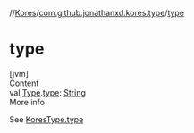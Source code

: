 //[Kores](../index.md)/[com.github.jonathanxd.kores.type](index.md)/[type](type.md)



# type  
[jvm]  
Content  
val [Type](https://docs.oracle.com/javase/8/docs/api/java/lang/reflect/Type.html).[type](type.md): [String](https://kotlinlang.org/api/latest/jvm/stdlib/kotlin/-string/index.html)  
More info  


See [KoresType.type](-kores-type/type.md)

  




